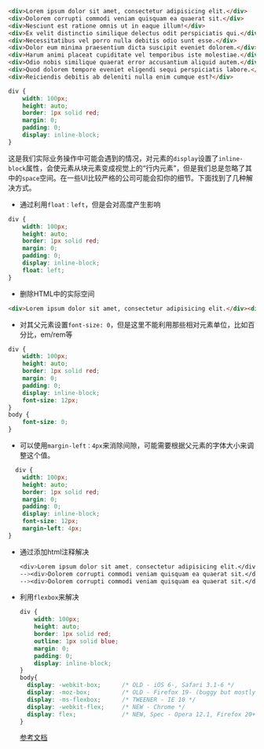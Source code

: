 ```Html
<div>Lorem ipsum dolor sit amet, consectetur adipisicing elit.</div>
<div>Dolorem corrupti commodi veniam quisquam ea quaerat sit.</div>
<div>Nesciunt est ratione omnis ut in eaque illum!</div>
<div>Ex velit distinctio similique delectus odit perspiciatis qui.</div>
<div>Necessitatibus vel porro nulla debitis odio sunt esse.</div>
<div>Dolor eum minima praesentium dicta suscipit eveniet dolorem.</div>
<div>Harum animi placeat cupiditate vel temporibus iste molestiae.</div>
<div>Odio nobis similique quaerat error accusantium aliquid autem.</div>
<div>Quod dolorem tempore eveniet eligendi sequi perspiciatis labore.</div>
<div>Reiciendis debitis ab deleniti nulla enim cumque est?</div>
```

```css
div {
    width: 100px;
    height: auto;
    border: 1px solid red;
    margin: 0;
    padding: 0;
    display: inline-block;
}
```

这是我们实际业务操作中可能会遇到的情况，对元素的`display`设置了`inline-block`属性，会使元素从块元素变成视觉上的“行内元素”，但是我们总是忽略了其中的`space`空间。在一些UI比较严格的公司可能会扣你的细节。下面找到了几种解决方式。


- 通过利用`float：left`，但是会对高度产生影响

```css
div {
    width: 100px;
    height: auto;
    border: 1px solid red;
    margin: 0;
    padding: 0; 
    display: inline-block;
    float: left;
}
```

- 删除HTML中的实际空间

```html
<div>Lorem ipsum dolor sit amet, consectetur adipisicing elit.</div><div>Dolorem corrupti commodi veniam quisquam ea quaerat sit.</div><div>Nesciunt est ratione omnis ut in eaque illum!</div><div>Ex velit distinctio similique delectus odit perspiciatis qui.</div><div>Necessitatibus vel porro nulla debitis odio sunt esse.</div><div>Dolor eum minima praesentium dicta suscipit eveniet dolorem.</div><div>Harum animi placeat cupiditate vel temporibus iste molestiae.</div><div>Odio nobis similique quaerat error accusantium aliquid autem.</div><div>Quod dolorem tempore eveniet eligendi sequi perspiciatis labore.</div><div>Reiciendis debitis ab deleniti nulla enim cumque est?</div>
```

- 对其父元素设置`font-size: 0`，但是这里不能利用那些相对元素单位，比如百分比，em/rem等

```css
div {
    width: 100px;
    height: auto;
    border: 1px solid red;
    margin: 0;
    padding: 0; 
    display: inline-block;
    font-size: 12px;
}
body {
    font-size: 0;
}
```

- 可以使用`margin-left：4px`来消除间隙，可能需要根据父元素的字体大小来调整这个值。
  
```css
  div {
    width: 100px;
    height: auto;
    border: 1px solid red;
    margin: 0;
    padding: 0; 
    display: inline-block;
    font-size: 12px;
    margin-left: 4px;
}
```

- 通过添加html注释解决
  
  ```css
  <div>Lorem ipsum dolor sit amet, consectetur adipisicing elit.</div><!--
  --><div>Dolorem corrupti commodi veniam quisquam ea quaerat sit.</div><div>Nesciunt est ratione omnis ut in eaque illum!</div><!--
  --><div>Dolorem corrupti commodi veniam quisquam ea quaerat sit.</div><div>Nesciunt est ratione omnis ut in eaque illum!</div>
  ```

- 利用`flexbox`来解决
  ```css
  div {
      width: 100px;
      height: auto;
      border: 1px solid red;
      outline: 1px solid blue;
      margin: 0;
      padding: 0; 
      display: inline-block;
  }
  body{
    display: -webkit-box;      /* OLD - iOS 6-, Safari 3.1-6 */
    display: -moz-box;         /* OLD - Firefox 19- (buggy but mostly works) */
    display: -ms-flexbox;      /* TWEENER - IE 10 */
    display: -webkit-flex;     /* NEW - Chrome */
    display: flex;             /* NEW, Spec - Opera 12.1, Firefox 20+ */
  }
  ```


    [参考文档](https://css-tricks.com/fighting-the-space-between-inline-block-elements/)